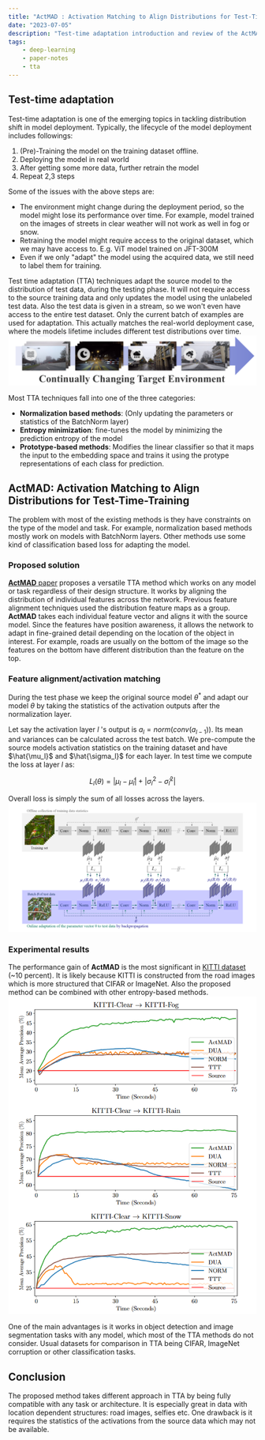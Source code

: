 ```yaml
---
title: "ActMAD : Activation Matching to Align Distributions for Test-Time-Training paper review"
date: "2023-07-05"
description: "Test-time adaptation introduction and review of the ActMAD paper"
tags:
    - deep-learning
    - paper-notes
    - tta
---
```


## Test-time adaptation

Test-time adaptation is one of the emerging topics in tackling distribution shift in model deployment. Typically, the lifecycle of the model deployment includes followings:
1. (Pre)-Training the model on the training dataset offline.
2. Deploying the model in real world
3. After getting some more data, further retrain the model
4. Repeat 2,3 steps 

Some of the issues with the above steps are:
- The environment might change during the deployment period, so the model might lose its performance over time. For example, model trained on the images of streets in clear weather will not work as well in fog or snow.
- Retraining the model might require access to the original dataset, which we may have access to. E.g. ViT model trained on JFT-300M
- Even if we only "adapt" the model using the acquired data, we still need to label them for training. 

Test time adaptation (TTA) techniques adapt the source model to the distribution of test data, during the testing phase. It will not require access to the source training data and only updates the model using the unlabeled test data.
Also the test data is given in a stream, so we won't even have access to the entire test dataset. Only the current batch of examples are used for adaptation. This actually matches the real-world deployment case, where the models lifetime includes different test distributions over time.
![](20230706000002.png "https://arxiv.org/abs/2203.13591")

Most TTA techniques fall into one of the three categories:
- **Normalization based methods**: (Only updating the parameters or statistics of the BatchNorm layer)
- **Entropy minimization**: fine-tunes the model by minimizing the prediction entropy of the model
- **Prototype-based methods**: Modifies the linear classifier so that it maps the input to the embedding space and trains it using the protype representations of each class for prediction.

## ActMAD: Activation Matching to Align Distributions for Test-Time-Training

The problem with most of the existing methods is they have constraints on the type of the model and task. For example, normalization based methods mostly work on models with BatchNorm layers. Other methods use some kind of classification based loss for adapting the model.

### Proposed solution
[**ActMAD** paper](https://arxiv.org/abs/2211.12870) proposes a versatile TTA method which works on any model or task regardless of their design structure. It works by aligning the distribution of individual features across the network. Previous feature alignment techniques used the distribution feature maps as a group. **ActMAD** takes each individual feature vector and aligns it with the source model. Since the features have position awareness, it allows the network to adapt in fine-grained detail depending on the location of the object in interest. For example, roads are usually on the bottom of the image so the features on the bottom have different distribution than the feature on the top.

### Feature alignment/activation matching 
During the test phase we keep the original source model $\theta^*$ and adapt our model $\theta$ by taking the statistics of the activation outputs after the normalization layer.

Let say the activation layer $l$ 's output is $a_l = norm(conv(a_{l-1}))$. Its mean and variances can be calculated across the test batch. We pre-compute the source models activation statistics on the training dataset and have $\hat{\mu_l}$ and $\hat{\sigma_l}$ for each layer. In test time we compute the loss at layer $l$ as:

$$ \begin{equation} L_l(\theta) = |\mu_l - \hat{\mu}_l| + |\sigma^2_l - \hat{\sigma}^2_l| \end{equation}$$

Overall loss is simply the sum of all losses across the layers.
![](20230706002758.png "https://arxiv.org/abs/2211.12870")

### Experimental results

The performance gain of **ActMAD** is the most significant in [KITTI dataset](https://www.cvlibs.net/datasets/kitti/)  (~10 percent). It is likely because KITTI is constructed from the road images which is more structured that CIFAR or ImageNet. Also the proposed method can be combined with other entropy-based methods. 
![](20230706003759.png "https://arxiv.org/abs/2211.12870")

One of the main advantages is it works in object detection and image segmentation tasks with any model, which most of the TTA methods do not consider. Usual datasets for comparison in TTA being CIFAR, ImageNet corruption or other classification tasks.

## Conclusion

The proposed method takes different approach in TTA by being fully compatible with any task or architecture. It is especially great in data with location dependent structures: road images, selfies etc.
One drawback is it requires the statistics of the activations from the source data which may not be available.

